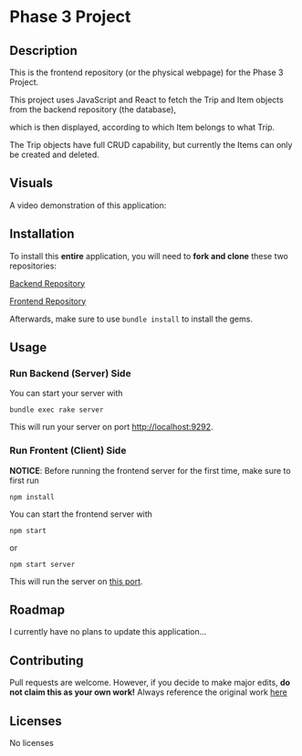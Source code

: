 # Phase 3 Project
## Description
This is the frontend repository (or the physical webpage) for the Phase 3 Project.  

This project uses JavaScript and React to fetch the Trip and Item objects from the backend repository (the database),

which is then displayed, according to which Item belongs to what Trip.  

The Trip objects have full CRUD capability, but currently the Items can only be created and deleted.

## Visuals
A video demonstration of this application:
<!-- YouTube video here -->
## Installation
To install this **entire** application, you will need to **fork and clone** these two repositories:

[Backend Repository](https://github.com/SoraEagle/phase-3-sinatra-react-project)

[Frontend Repository](https://github.com/SoraEagle/phase-3-sinatra-react-frontend)

Afterwards, make sure to use `bundle install` to install the gems.
## Usage

### Run Backend (Server) Side
You can start your server with
```
bundle exec rake server
```
This will run your server on port [http://localhost:9292](http://localhost:9292).
### Run Frontent (Client) Side
**NOTICE**: Before running the frontend server for the first time, make sure to first run
```
npm install
```

You can start the frontend server with
```
npm start
```
or
```
npm start server
```
This will run the server on [this port](http://localhost:3000/).
## Roadmap
I currently have no plans to update this application...
## Contributing
Pull requests are welcome.  However, if you decide to make major edits, **do not claim this as your own work!**
Always reference the original work [here](https://github.com/SoraEagle/my-frontend)
## Licenses
No licenses